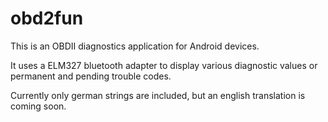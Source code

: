 # obd2fun

This is an OBDII diagnostics application for Android devices.

It uses a ELM327 bluetooth adapter to display various diagnostic values or permanent and pending trouble codes.

Currently only german strings are included, but an english translation is coming soon.
